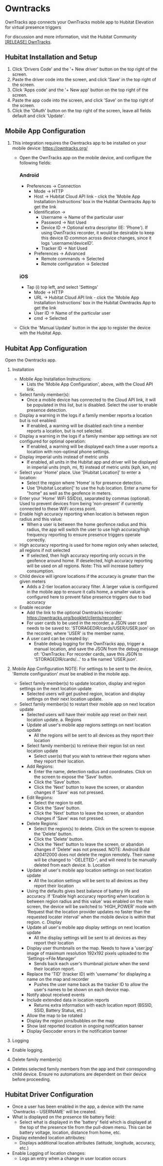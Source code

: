 # Owntracks
OwnTracks app connects your OwnTracks mobile app to Hubitat Elevation for virtual presence triggers

For discussion and more information, visit the Hubitat Community <a href="https://community.hubitat.com/t/release-owntracks/130821" target="_blank">[RELEASE] OwnTracks</a>.


## Hubitat Installation and Setup
1. Click 'Drivers Code' and the '+ New driver' button on the top right of the screen.
2. Paste the driver code into the screen, and click 'Save' in the top right of the screen.
3. Click 'Apps code' and the '+ New app' button on the top right of the screen.
4. Paste the app code into the screen, and click 'Save' on the top right of the screen.
5. Click the 'OAuth' button on the top right of the screen, leave all fields default and click 'Update'.

## Mobile App Configuration
1.  This integration requires the Owntracks app to be installed on your mobile device:  https://owntracks.org/

    - Open the OwnTracks app on the mobile device, and configure the following fields:
	    ### Android
        - Preferences -> Connection
            - Mode -> HTTP
            - Host -> Hubitat Cloud API link - click the 'Mobile App Installation Instructions' box in the Hubitat Owntracks App to get the link
            - Identification ->
                - Username -> Name of the particular user
                - Password -> Not Used
                - Device ID -> Optional extra descriptor (IE: 'Phone').  If using OwnTracks recorder, it would be desirable to keep this device ID common across device changes, since it logs 'username/deviceID'.
                - Tracker ID -> Not Used
            - Preferences -> Advanced
                - Remote commands -> Selected
                - Remote configuration -> Selected
	    ### iOS
        - Tap (i) top left, and select 'Settings'
            - Mode -> HTTP
            - URL -> Hubitat Cloud API link - click the 'Mobile App Installation Instructions' box in the Hubitat Owntracks App to get the link
			- User ID -> Name of the particular user
			- cmd -> Selected
			
    - Click the 'Manual Update' button in the app to register the device with the Hubitat App.  

## Hubitat App Configuration
Open the Owntracks app.

1. Installation
	- Mobile App Installation Instructions:  
		- Lists the 'Mobile App Configuration', above, with the Cloud API link.
	- Select family member(s):  
		- Once a mobile device has connected to the Cloud API link, it will be populated in this list, but is disabled.  Select the user to enable presence detection.
    - Display a warning in the logs if a family member reports a location but is not enabled:
		- If enabled, a warning will be disabled each time a member reports a location, but is not selected.
    - Display a warning in the logs if a family member app settings are not configured for optimal operation:
		- If enabled, a warning will be displayed each time a user reports a location with non-optimal phone settings.
	- Display imperial units instead of metric units
		- If enabled, all units in the Hubitat app and driver will be displayed in imperial units (mph, mi, ft) instead of metric units (kph, km, m)
	- Select your 'Home' place. Use '[Hubitat Location]' to enter a location: 
		- Select the region where 'Home' is for presence detection.  
		- Use '[Hubitat Location]' to use the hub location.  Enter a name for "home" as well as the geofence in meters.
	- Enter your 'Home' WiFi SSID(s), separated by commas (optional).  Used to prevent devices from being 'non-present' if currently connected to these WiFi access point.
	- Enable high accuracy reporting when location is between region radius and this value:
		- When a user is between the home geofence radius and this radius, the app will switch the user to use high accuracy/high frequency reporting to ensure presence triggers operate correctly.
	- High accuracy reporting is used for home region only when selected, all regions if not selected
		- If selected, then high accuracy reporting only occurs in the geofence around home.  If deselected, high accuracy reporting will be used on all regions.  Note:  This will increase battery consumption.
    - Child device will ignore locations if the accuracy is greater than the given meters		
		- Adds a 2-tier location accuracy filter.  A larger value is configured in the mobile app to ensure it calls home, a smaller value is configured here to prevent false presence triggers due to bad accuracy
	- Enable recorder
		- Add the link to the optional Owntracks recorder:  https://owntracks.org/booklet/clients/recorder/
		- For user cards to be used in the recorder, a JSON user card needs to be saved to: 'STORAGEDIR/cards/USER/USER.json' on the recorder, where 'USER' is the member name.
		- A user card can be created by:
			- Enable debug logging for the OwnTracks app, trigger a manual location, and save the JSON from the debug message of: 
			  'OwnTracks: For recorder cards, save this JSON to 'STORAGEDIR/cards/...' to a file named 'USER.json'.  

2. Mobile App Configuration
	NOTE: For settings to be sent to the device, 'Remote configuration' must be enabled in the mobile app.
	- Select family member(s) to update location, display and region settings on the next location update
		- Selected users will get pushed region, location and display settings on their next location update.
	- Select family member(s) to restart their mobile app on next location update
		- Selected users will have their mobile app reset on their next location update.
	a. Regions
		- Update all user's mobile app regions settings on next location update
			- All the regions will be sent to all devices as they report their location
		- Select family member(s) to retrieve their region list on next location update
			- Select user(s) that you wish to retrieve their regions when they report their location.
		- Add Regions:
			- Enter the name, detection radius and coordinates.  Click on the screen to expose the 'Save' button.
			- Click the 'Save' button.
			- Click the 'Next' button to leave the screen, or abandon changes if 'Save' was not pressed.
		- Edit Regions:
			- Select the region to edit.
			- Click the 'Save' button.
			- Click the 'Next' button to leave the screen, or abandon changes if 'Save' was not pressed.
		- Delete Regions:
			- Select the region(s) to delete.  Click on the screen to expose the 'Delete' button.
			- Click the 'Delete' button.
			- Click the 'Next' button to leave the screen, or abandon changes if 'Delete' was not pressed.
			NOTE:  Android Build 420412000 does not delete the region remotely.  Their name will be changed to '-DELETED-', and will need to be manually deleted from each device.
	b. Location
		- Update all user's mobile app location settings on next location update
			- All the location settings will be sent to all devices as they report their location
		- Using the defaults gives best balance of battery life and accuracy.  If 'Enable high accuracy reporting when location is between region radius and this value' was enabled on the main screen,
			the device will be switched to 'HIGH_POWER' mode with 'Request that the location provider updates no faster than the requested locater interval' when the mobile device is within that region.
	c. Display
		- Update all user's mobile app display settings on next location update
			- All the display settings will be sent to all devices as they report their location
		- Display user thumbnails on the map.  Needs to have a 'user.jpg' image of maximum resolution 192x192 pixels uploaded to the 'Settings->File Manager'
			- Sends back each user's thumbnail picture when the send their location report.
		- Replace the 'TID' (tracker ID) with 'username' for displaying a name on the map and recorder
			- Pushes the user name back as the tracker ID to allow the user's names to be shown on each device map.
		- Notify about received events
		- Include extended data in location reports
			- Returns extra information with each location report (BSSID, SSID, Battery Status, etc.)
		- Allow the map to be rotated
		- Display the region pins/bubbles on the map
		- Show last reported location in ongoing notification banner
		- Display Geocoder errors in the notification banner
		
3. Logging
- Enable logging.

4. Delete family member(s)
- Deletes selected family members from the app and their corresponding child device.  Ensure no automations are dependent on their device before proceeding.

## Hubitat Driver Configuration
- Once a user has been enabled in the app, a device with the name 'Owntracks - USERNAME' will be created.
- What is displayed on the presence tile battery field:
	- Select what is displayed in the 'battery' field which is displayed at the top of the presence tile from the pull-down menu. This can be battery voltage, location, distance from home, etc.
- Display extended location attributes:
	- Displays additional location attributes (latitude, longitude, accuracy, etc.)
- Enable Logging of location changes:
	- Logs an entry when a change in user location occurs

